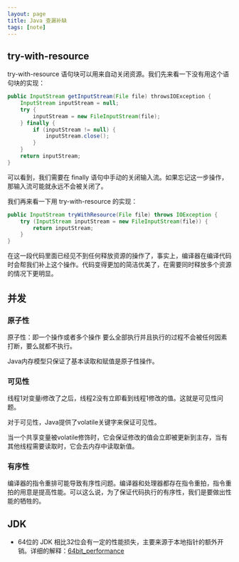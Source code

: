 ```yaml
---
layout: page
title: Java 查漏补缺
tags: [note]
---
```


## try-with-resource

try-with-resource 语句块可以用来自动关闭资源。我们先来看一下没有用这个语句块的实现：

~~~java
public InputStream getInputStream(File file) throwsIOException {
    InputStream inputStream = null;
    try {
        inputStream = new FileInputStream(file);
    } finally {
        if (inputStream != null) {
            inputStream.close();
        }
    }
    return inputStream;
}
~~~

可以看到，我们需要在 finally 语句中手动的关闭输入流。如果忘记这一步操作，那输入流可能就永远不会被关闭了。

我们再来看一下用 try-with-resource 的实现：

~~~java
public InputStream tryWithResource(File file) throws IOException {
    try (InputStream inputStream = new FileInputStream(file)) {
        return inputStream;
    }
}
~~~

在这一段代码里面已经见不到任何释放资源的操作了，事实上，编译器在编译代码时会帮我们补上这个操作。代码变得更加的简洁优美了，在需要同时释放多个资源的情况下更明显。

## 并发

### 原子性
原子性：即一个操作或者多个操作 要么全部执行并且执行的过程不会被任何因素打断，要么就都不执行。

Java内存模型只保证了基本读取和赋值是原子性操作。

### 可见性

线程1对变量i修改了之后，线程2没有立即看到线程1修改的值。这就是可见性问题。

对于可见性，Java提供了volatile关键字来保证可见性。

当一个共享变量被volatile修饰时，它会保证修改的值会立即被更新到主存，当有其他线程需要读取时，它会去内存中读取新值。

### 有序性

编译器的指令重排可能导致有序性问题。编译器和处理器都存在指令重拍，指令重拍的用意是提高性能。可以这么说，为了保证代码执行的有序性，我们是要做出性能的牺牲的。

## JDK

- 64位的 JDK 相比32位会有一定的性能损失，主要来源于本地指针的额外开销。详细的解释：[64bit_performance](http://www.oracle.com/technetwork/java/hotspotfaq-138619.html#64bit_performance)